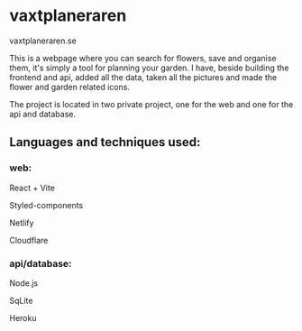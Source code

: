 # vaxtplaneraren

vaxtplaneraren.se

This is a webpage where you can search for flowers, save and organise them, it's simply a tool for planning your garden. I have, beside building the frontend and api, added all the data, taken all the pictures and made the flower and garden related icons. 

The project is located in two private project, one for the web and one for the api and database.

## Languages and techniques used:
### web:

React + Vite

Styled-components

Netlify

Cloudflare

### api/database:

Node.js

SqLite

Heroku
